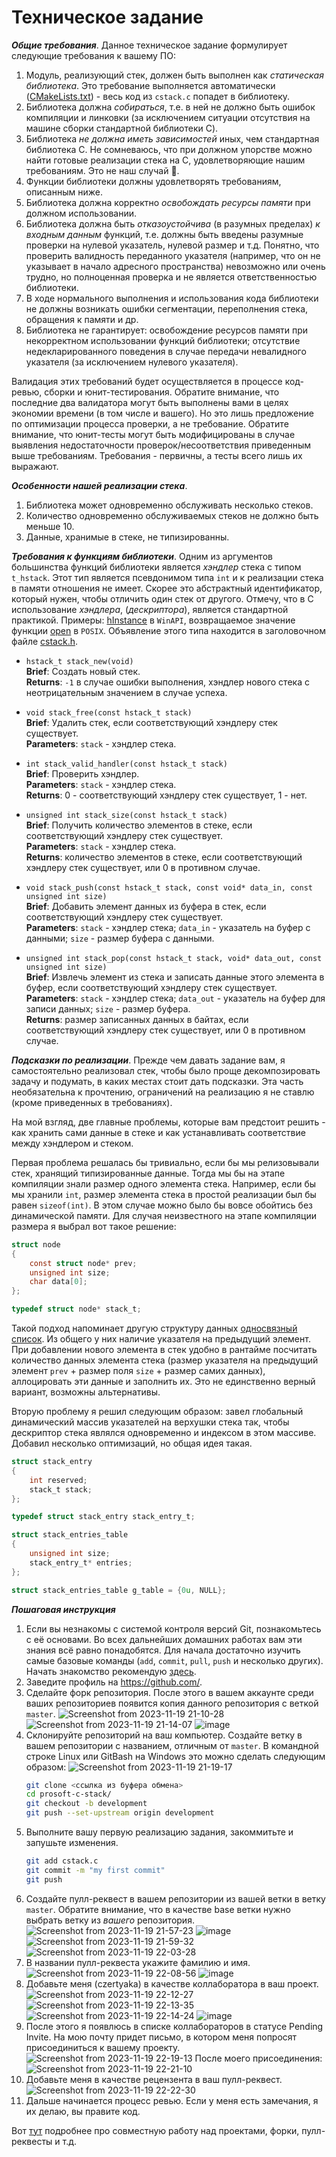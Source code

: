 # Техническое задание

_**Общие требования**_. Данное техническое задание формулирует следующие требования к вашему ПО:
1. Модуль, реализующий стек, должен быть выполнен как _статическая библиотека_. Это требование выполняется автоматически
([CMakeLists.txt](https://github.com/czertyaka/prosoft-c-stack/blob/master/CMakeLists.txt)) - весь код из `cstack.c` попадет в библиотеку.
2. Библиотека должна _собираться_, т.е. в ней не должно быть ошибок компиляции и линковки (за исключением ситуации отсутствия на машине
сборки стандартной библиотеки C).
3. Библиотека _не должна иметь зависимостей_ иных, чем стандартная библиотека C.
Не сомневаюсь, что при должном упорстве можно найти готовые реализации стека на С, удовлетворяющие нашим требованиям.
Это не наш случай :smiling_face_with_tear:.
5. Функции библиотеки должны удовлетворять требованиям, описанным ниже.
6. Библиотека должна корректно _освобождать ресурсы памяти_ при должном использовании.
7. Библиотека должна быть _отказоустойчива_ (в разумных пределах) _к входным данным_ функций, т.е. должны быть введены разумные проверки на нулевой указатель, нулевой размер и т.д. Понятно, что проверить валидность переданного указателя (например, что он не указывает в начало адресного пространства) невозможно или очень трудно, но полноценная проверка и не является ответственностью библиотеки.
8. В ходе нормального выполнения и использования кода библиотеки не должны возникать ошибки сегментации, переполнения стека, обращения к
памяти и др.
9. Библиотека не гарантирует: освобождение ресурсов памяти при некорректном использовании функций библиотеки; отсутствие недекларированного
поведения в случае передачи невалидного указателя (за исключением нулевого указателя).

Валидация этих требований будет осуществляется в процессе код-ревью, сборки и юнит-тестирования. Обратите внимание, что последние два
валидатора могут быть выполнены вами в целях экономии времени (в том числе и вашего). Но это лишь предложение по оптимизации процесса
проверки, а не требование. Обратите внимание, что юнит-тесты могут быть модифицированы в случае выявления недостаточности
проверок/несоответствия приведенным выше требованиям. Требования - первичны, а тесты всего лишь их выражают.

_**Особенности нашей реализации стека**_.
1. Библиотека может одновременно обслуживать несколько стеков.
2. Количество одновременно обслуживаемых стеков не должно быть меньше 10.
3. Данные, хранимые в стеке, не типизированны.

**_Требования к функциям библиотеки_**.
Одним из аргументов большинства функций библиотеки является _хэндлер_ стека с типом `t_hstack`. Этот тип является псевдонимом типа `int`
и к реализации стека в памяти отношения не имеет. Скорее это абстрактный идентификатор, который нужен, чтобы отличить один стек от другого.
Отмечу, что в C использование _хэндлера_, (_дескриптора_), является стандартной практикой. Примеры:
[hInstance](https://learn.microsoft.com/ru-ru/windows/win32/learnwin32/winmain--the-application-entry-point) в `WinAPI`, возвращаемое
значение функции [open](https://man7.org/linux/man-pages/man2/open.2.html) в `POSIX`. Объявление этого типа находится в заголовочном файле
[cstack.h](https://github.com/czertyaka/prosoft-c-stack/blob/master/cstack.h).

* `hstack_t stack_new(void)`  
**Brief**: Создать новый стек.  
**Returns**: `-1` в случае ошибки выполнения, хэндлер нового стека с неотрицательным значением в случае успеха.

* `void stack_free(const hstack_t stack)`  
**Brief**: Удалить стек, если соответствующий хэндлеру стек существует.  
**Parameters**: `stack` - хэндлер стека.

* `int stack_valid_handler(const hstack_t stack)`  
**Brief**: Проверить хэндлер.  
**Parameters**: `stack` - хэндлер стека.  
**Returns**: 0 - соответствующий хэндлеру стек существует, 1 - нет.

* `unsigned int stack_size(const hstack_t stack)`  
**Brief**: Получить количество элементов в стеке, если соответствующий хэндлеру стек существует.  
**Parameters**: `stack` - хэндлер стека.  
**Returns**: количество элементов в стеке, если соответствующий хэндлеру стек существует, или 0 в противном случае.

* `void stack_push(const hstack_t stack, const void* data_in, const unsigned int size)`  
**Brief**: Добавить элемент данных из буфера в стек, если соответствующий хэндлеру стек существует.  
**Parameters**: `stack` - хэндлер стека; `data_in` - указатель на буфер с данными; `size` - размер буфера с данными.

* `unsigned int stack_pop(const hstack_t stack, void* data_out, const unsigned int size)`  
**Brief**: Извлечь элемент из стека и записать данные этого элемента в буфер, если соответствующий хэндлеру стек существует.  
**Parameters**: `stack` - хэндлер стека; `data_out` - указатель на буфер для записи данных; `size` - размер буфера.  
**Returns**: размер записанных данных в байтах, если соответствующий хэндлеру стек существует, или 0 в противном случае.

**_Подсказки по реализации_**. Прежде чем давать задание вам, я самостоятельно реализовал стек, чтобы было проще декомпозировать задачу и
подумать, в каких местах стоит дать подсказки. Эта часть необязательна к прочтению, ограничений на реализацию я не ставлю (кроме приведенных
в требованиях).

На мой взгляд, две главные проблемы, которые вам предстоит решить - как хранить сами данные в стеке и как устанавливать соответствие между
хэндлером и стеком.

Первая проблема решалась бы тривиально, если бы мы релизовывали стек, хранящий типизированные данные.
Тогда мы бы на этапе компиляции знали размер одного элемента стека.
Например, если бы мы хранили `int`, размер элемента стека в простой реализации был бы равен `sizeof(int)`.
В этом случае можно было бы вовсе обойтись без динамической памяти.
Для случая неизвестного на этапе компиляции размера я выбрал вот такое решение:
```c
struct node
{
    const struct node* prev;
    unsigned int size;
    char data[0];
};

typedef struct node* stack_t;
```
Такой подход напоминает другую структуру данных [односвязный список](https://prog-cpp.ru/data-ols/).
Из общего у них наличие указателя на предыдущий элемент.
При добавлении нового элемента в стек удобно в рантайме посчитать количество данных элемента стека
(размер указателя на предыдущий элемент `prev` + размер поля `size` + размер самих данных), аллоцировать
эти данные и заполнить их.
Это не единственно верный вариант, возможны альтернативы.

Вторую проблему я решил следующим образом: завел глобальный динамический массив указателей на верхушки стека так,
чтобы дескриптор стека являлся одновременно и индексом в этом массиве.
Добавил несколько оптимизаций, но общая идея такая.
```c
struct stack_entry
{
    int reserved;
    stack_t stack;
};

typedef struct stack_entry stack_entry_t;

struct stack_entries_table
{
    unsigned int size;
    stack_entry_t* entries;
};

struct stack_entries_table g_table = {0u, NULL};
```
**_Пошаговая инструкция_**

1. Если вы незнакомы с системой контроля версий Git, познакомьтесь с её основами.
    Во всех дальнейших домашних работах вам эти знания всё равно понадобятся.
    Для начала достаточно изучить самые базовые команды (``add``, ``commit``, ``pull``, ``push`` и несколько других).
    Начать знакомство рекомендую [здесь](https://git-scm.com/book/ru/v2).
3. Заведите профиль на <https://github.com/>.
4. Сделайте форк репозитория. После этого в вашем аккаунте среди ваших репозиториев появится копия данного репозитория с веткой `master`.
    ![Screenshot from 2023-11-19 21-10-28](https://github.com/czertyaka/prosoft-c-stack/assets/69390349/c0c24f41-64cb-4c47-a883-63c150712a84)
    ![Screenshot from 2023-11-19 21-14-07](https://github.com/czertyaka/prosoft-c-stack/assets/69390349/517553c2-a696-4644-ac25-c6ba39f6607c)
    ![image](https://github.com/czertyaka/prosoft-c-stack/assets/69390349/b04466b9-858e-44ee-a08a-4d1f086bd0c3)
5. Склонируйте репозиторий на ваш компьютер. Создайте ветку в вашем репозитории с названием, отличным от `master`.
В командной строке Linux или GitBash на Windows это можно сделать следующим образом:
    ![Screenshot from 2023-11-19 21-19-17](https://github.com/czertyaka/prosoft-c-stack/assets/69390349/968f62e9-7b54-4a98-b937-26a92edec962)
    ```sh
    git clone <ссылка из буфера обмена>
    cd prosoft-c-stack/
    git checkout -b development
    git push --set-upstream origin development
    ```
4. Выполните вашу первую реализацию задания, закоммитьте и запушьте изменения.
    ```sh
    git add cstack.c
    git commit -m "my first commit"
    git push
    ```
5. Создайте пулл-реквест в вашем репозитории из вашей ветки в ветку `master`.
    Обратите внимание, что в качестве base ветки нужно выбрать ветку из *вашего* репозитория.
    ![Screenshot from 2023-11-19 21-57-23](https://github.com/czertyaka/prosoft-c-stack/assets/69390349/0b105305-4eae-49b0-85ec-b42f77324221)
    ![image](https://github.com/czertyaka/prosoft-c-stack/assets/69390349/aabe4444-66d7-4150-b03d-63c04ae9aeef)
    ![Screenshot from 2023-11-19 21-59-32](https://github.com/czertyaka/prosoft-c-stack/assets/69390349/ee2897f5-86b1-41ed-b336-5fb324324288)
    ![Screenshot from 2023-11-19 22-03-28](https://github.com/czertyaka/prosoft-c-stack/assets/69390349/71830c4b-b854-4d5d-8235-89ef9e86287d)
6. В названии пулл-реквеста укажите фамилию и имя.
    ![Screenshot from 2023-11-19 22-08-56](https://github.com/czertyaka/prosoft-c-stack/assets/69390349/4ecaf09b-6329-4d49-95fb-f093ad72220b)
    ![image](https://github.com/czertyaka/prosoft-c-stack/assets/69390349/9b79dce5-1d9f-4e70-8a2d-f9a5418821dc)
7. Добавьте меня (czertyaka) в качестве коллаборатора в ваш проект.
    ![Screenshot from 2023-11-19 22-12-27](https://github.com/czertyaka/prosoft-c-stack/assets/69390349/70d43d5e-0a5f-42f3-b1c8-78d58de74874)
    ![Screenshot from 2023-11-19 22-13-35](https://github.com/czertyaka/prosoft-c-stack/assets/69390349/28ec2e77-30a4-4467-880e-b39c4f67bf4c)
    ![Screenshot from 2023-11-19 22-14-24](https://github.com/czertyaka/prosoft-c-stack/assets/69390349/8fd2719d-be9b-4395-aaa3-ea30f07c04d3)
    ![image](https://github.com/czertyaka/prosoft-c-stack/assets/69390349/671088b3-af2b-4872-9c0f-8ff82253a4f0)
8. После этого я появлюсь в списке коллабораторов в статусе Pending Invite.
    На мою почту придет письмо, в котором меня попросят присоединиться к вашему проекту.
    ![Screenshot from 2023-11-19 22-19-13](https://github.com/czertyaka/prosoft-c-stack/assets/69390349/1938f69e-a51c-4a3a-8a60-bfc19a82701b)
    После моего присоединения:
    ![Screenshot from 2023-11-19 22-21-10](https://github.com/czertyaka/prosoft-c-stack/assets/69390349/5b826543-5666-417d-a579-d1167042d224)
9. Добавьте меня в качестве рецензента в ваш пулл-реквест.
    ![Screenshot from 2023-11-19 22-22-30](https://github.com/czertyaka/prosoft-c-stack/assets/69390349/bb2da6ec-aff8-4ef4-b39f-354bac1faa00)
10. Дальше начинается процесс ревью. Если у меня есть замечания, я их делаю, вы правите код.

Вот [тут](https://git-scm.com/book/ru/v2/GitHub-%D0%92%D0%BD%D0%B5%D1%81%D0%B5%D0%BD%D0%B8%D0%B5-%D1%81%D0%BE%D0%B1%D1%81%D1%82%D0%B2%D0%B5%D0%BD%D0%BD%D0%BE%D0%B3%D0%BE-%D0%B2%D0%BA%D0%BB%D0%B0%D0%B4%D0%B0-%D0%B2-%D0%BF%D1%80%D0%BE%D0%B5%D0%BA%D1%82%D1%8B) подробнее про совместную работу над проектами, форки, пулл-реквесты и т.д.
